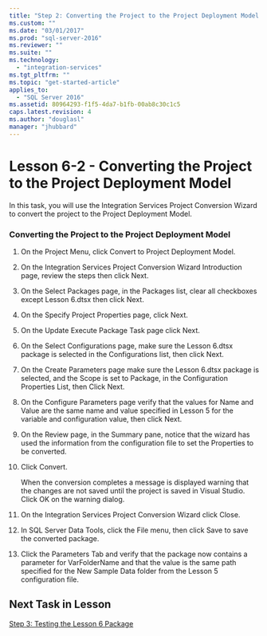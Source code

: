 ```yaml
---
title: "Step 2: Converting the Project to the Project Deployment Model | Microsoft Docs"
ms.custom: ""
ms.date: "03/01/2017"
ms.prod: "sql-server-2016"
ms.reviewer: ""
ms.suite: ""
ms.technology: 
  - "integration-services"
ms.tgt_pltfrm: ""
ms.topic: "get-started-article"
applies_to: 
  - "SQL Server 2016"
ms.assetid: 80964293-f1f5-4da7-b1fb-00ab8c30c1c5
caps.latest.revision: 4
ms.author: "douglasl"
manager: "jhubbard"
---
```

# Lesson 6-2 - Converting the Project to the Project Deployment Model
In this task, you will use the Integration Services Project Conversion Wizard to convert the project to the Project Deployment Model.  
  
### Converting the Project to the Project Deployment Model  
  
1.  On the Project Menu, click Convert to Project Deployment Model.  
  
2.  On the Integration Services Project Conversion Wizard Introduction page, review the steps then click Next.  
  
3.  On the Select Packages page, in the Packages list, clear all checkboxes except Lesson 6.dtsx then click Next.  
  
4.  On the Specify Project Properties page, click Next.  
  
5.  On the Update Execute Package Task page click Next.  
  
6.  On the Select Configurations page, make sure the Lesson 6.dtsx package is selected in the Configurations list, then click Next.  
  
7.  On the Create Parameters page make sure the Lesson 6.dtsx package is selected, and the Scope is set to Package, in the Configuration Properties List, then Click Next.  
  
8.  On the Configure Parameters page verify that the values for Name and Value are the same name and value specified in Lesson 5 for the variable and configuration value, then click Next.  
  
9. On the Review page, in the Summary pane, notice that the wizard has used the information from the configuration file to set the Properties to be converted.  
  
10. Click Convert.  
  
    When the conversion completes a message is displayed warning that the changes are not saved until the project is saved in Visual Studio. Click OK on the warning dialog.  
  
11. On the Integration Services Project Conversion Wizard click Close.  
  
12. In SQL Server Data Tools, click the File menu, then click Save to save the converted package.  
  
13. Click the Parameters Tab and verify that the package now contains a parameter for VarFolderName and that the value is the same path specified for the New Sample Data folder from the Lesson 5 configuration file.  
  
## Next Task in Lesson  
[Step 3: Testing the Lesson 6 Package](../Topic/Step%203:%20Testing%20the%20Lesson%206%20Package.md)  
  
  
  
